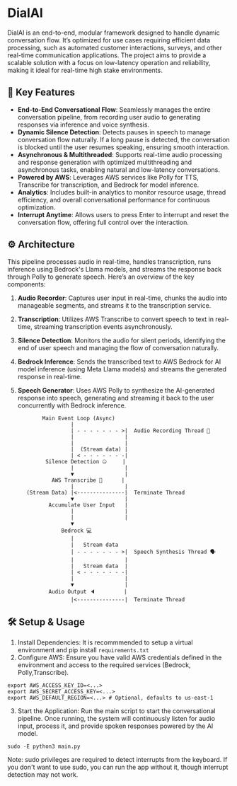# DialAI
DialAI is an end-to-end, modular framework designed to handle dynamic conversation flow. It’s optimized for use cases requiring efficient data processing, such as automated customer interactions, surveys, and other real-time communication applications. The project aims to provide a scalable solution with a focus on low-latency operation and reliability, making it ideal for real-time high stake environments.

## 🚀 Key Features
- **End-to-End Conversational Flow**: Seamlessly manages the entire conversation pipeline, from recording user audio to generating responses via inference and voice synthesis.
- **Dynamic Silence Detection**: Detects pauses in speech to manage conversation flow naturally. If a long pause is detected, the conversation is blocked until the user resumes speaking, ensuring smooth interaction.
- **Asynchronous & Multithreaded**: Supports real-time audio processing and response generation with optimized multithreading and asynchronous tasks, enabling natural and low-latency conversations.
- **Powered by AWS**: Leverages AWS services like Polly for TTS, Transcribe for transcription, and Bedrock for model inference.
- **Analytics**: Includes built-in analytics to monitor resource usage, thread efficiency, and overall conversational performance for continuous optimization.
- **Interrupt Anytime**: Allows users to press Enter to interrupt and reset the conversation flow, offering full control over the interaction.

## ⚙️ Architecture
This pipeline processes audio in real-time, handles transcription, runs inference using Bedrock's Llama models, and streams the response back through Polly to generate speech. Here’s an overview of the key components:

1. **Audio Recorder**:
Captures user input in real-time, chunks the audio into manageable segments, and streams it to the transcription service.

2. **Transcription**:
Utilizes AWS Transcribe to convert speech to text in real-time, streaming transcription events asynchronously.

3. **Silence Detection**:
Monitors the audio for silent periods, identifying the end of user speech and managing the flow of conversation naturally.

4. **Bedrock Inference**:
Sends the transcribed text to AWS Bedrock for AI model inference (using Meta Llama models) and streams the generated response in real-time.

5. **Speech Generator**:
Uses AWS Polly to synthesize the AI-generated response into speech, generating and streaming it back to the user concurrently with Bedrock inference.

```
           Main Event Loop (Async)
                    |                   
                    | - - - - - - - >|  Audio Recording Thread 🎤
                    |                | 
                    |                |
                    |  (Stream data) |
                    | < - - - - - - -|
            Silence Detection 🤐     |        
                    |                |
                    ▼                |
              AWS Transcribe 📝      |
                    |                |
      (Stream Data) |<---------------|  Terminate Thread
                    ▼                |
             Accumulate User Input   |
                    |                |
                    |                |  
                    ▼
                 Bedrock 💻
                    |   
                    |   Stream data
                    | - - - - - - - >|  Speech Synthesis Thread 🗣️
                    |                |
                    |   Stream data  |
                    | < - - - - - - -|  
                    |                |              
                    ▼                |
             Audio Output 🔈         |
                    |<---------------|  Terminate Thread
```

## 🛠️ Setup & Usage
1. Install Dependencies: It is recommmended to setup a virtual environment and pip install `requirements.txt`
2. Configure AWS: Ensure you have valid AWS credentials defined in the environment and access to the required services (Bedrock, Polly,Transcribe). 
```shell
export AWS_ACCESS_KEY_ID=<...>
export AWS_SECRET_ACCESS_KEY=<...>
export AWS_DEFAULT_REGION=<...> # Optional, defaults to us-east-1
```
3. Start the Application: Run the main script to start the conversational pipeline. Once running, the system will continuously listen for audio input, process it, and provide spoken responses powered by the AI model.
```shell
sudo -E python3 main.py
```
Note: sudo privileges are required to detect interrupts from the keyboard. If you don't want to use sudo, you can run the app without it, though interrupt detection may not work.